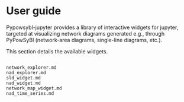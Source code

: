 # User guide

Pypowsybl-jupyter provides a library of interactive widgets for jupyter, targeted at visualizing network diagrams generated e.g., through PyPowSyBl (network-area diagrams, single-line diagrams, etc.).

This section details the available widgets.


```{toctree}

network_explorer.md
nad_explorer.md
sld_widget.md
nad_widget.md
network_map_widget.md
nad_time_series.md
```
